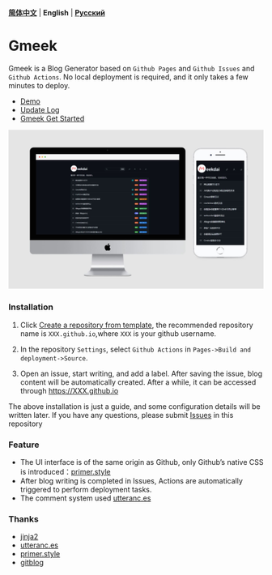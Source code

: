 **[简体中文](README.md)** | **English** | **[Русский](README-ru.md)**
# Gmeek

Gmeek is a Blog Generator based on `Github Pages` and `Github Issues` and `Github Actions`. No local deployment is required, and it only takes a few minutes to deploy.

- [Demo](http://meekdai.github.io/)
- [Update Log](https://meekdai.github.io/post/Gmeek-geng-xin-ri-zhi.html)
- [Gmeek Get Started](https://blog.meekdai.com/post/Gmeek-kuai-su-shang-shou.html)

![dark](img/dark.jpg)

### Installation
1. Click [Create a repository from template](https://github.com/new?template_name=Gmeek&template_owner=fengzi2007), the recommended repository name is `XXX.github.io`,where `XXX` is your github username.

2. In the repository `Settings`, select `Github Actions` in `Pages->Build and deployment->Source`.

3. Open an issue, start writing, and add a label. After saving the issue, blog content will be automatically created. After a while, it can be accessed through https://XXX.github.io

The above installation is just a guide, and some configuration details will be written later. If you have any questions, please submit [Issues](https://github.com/Meekdai/Gmeek/issues) in this repository

### Feature

- The UI interface is of the same origin as Github, only Github’s native CSS is introduced：[primer.style](https://primer.style/css)
- After blog writing is completed in Issues, Actions are automatically triggered to perform deployment tasks.
- The comment system used [utteranc.es](https://utteranc.es/)

### Thanks
- [jinja2](https://jinja.palletsprojects.com/)
- [utteranc.es](https://utteranc.es/)
- [primer.style](https://primer.style/css)
- [gitblog](https://github.com/yihong0618/gitblog)
